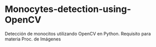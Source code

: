 # Monocytes-detection-using-OpenCV
Detección de monocitos utilizando OpenCV en Python. Requisito para materia Proc. de Imágenes
